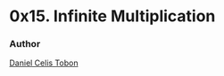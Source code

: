 # 0x15. Infinite Multiplication

### Author

[Daniel Celis Tobon](https://github.com/danicelistobon)
